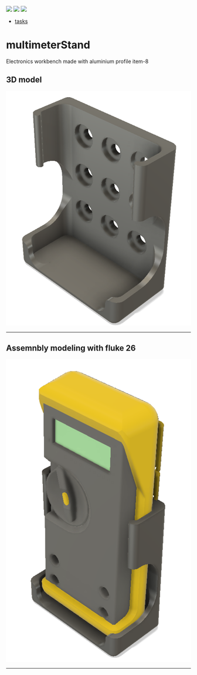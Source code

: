[![](https://img.shields.io/badge/organization-nikosLab-blue.svg)](https://github.com/iotmodular) 
[![](https://img.shields.io/badge/remote-lab--4040-green.svg)](https://github.com/nikosLab/lab_4040) 
[![](https://img.shields.io/badge/local-F:\prj\nikosLab\lab__4040-orange.svg)]() 


* [tasks](tasks.md)


# multimeterStand

Electronics workbench made with aluminium profile item-8

## 3D model
<p align="center">
<img
src="img/01.PNG"
width = 600
/>
</p>

----

<!-- pagebreak -->
## Assemnbly modeling with fluke 26
<p align="center">
<img
src="img/02.PNG"
width = 600
/>
</p>

----


